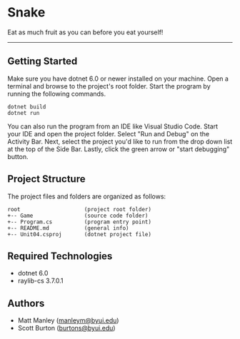# Snake

Eat as much fruit as you can before you eat yourself!

---

## Getting Started

Make sure you have dotnet 6.0 or newer installed on your machine. Open
a terminal and browse to the project's root folder. Start the program
by running the following commands.

```
dotnet build
dotnet run
```

You can also run the program from an IDE like Visual Studio Code.
Start your IDE and open the project folder. Select "Run and Debug" on
the Activity Bar. Next, select the project you'd like to run from the
drop down list at the top of the Side Bar. Lastly, click the green
arrow or "start debugging" button.

## Project Structure

The project files and folders are organized as follows:

```
root                    (project root folder)
+-- Game                (source code folder)
+-- Program.cs          (program entry point)
+-- README.md           (general info)
+-- Unit04.csproj       (dotnet project file)
```

## Required Technologies

- dotnet 6.0
- raylib-cs 3.7.0.1

## Authors

- Matt Manley (manleym@byui.edu)
- Scott Burton (burtons@byui.edu)
